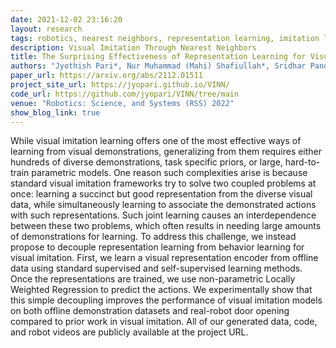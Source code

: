 ```yaml
---
date: 2021-12-02 23:16:20
layout: research
tags: robotics, nearest neighbors, representation learning, imitation learning
description: Visual Imitation Through Nearest Neighbors 
title: The Surprising Effectiveness of Representation Learning for Visual Imitation
authors: "Jyothish Pari*, Nur Muhammad (Mahi) Shafiullah*, Sridhar Pandian Arunachalam, Lerrel Pinto"
paper_url: https://arxiv.org/abs/2112.01511
project_site_url: https://jyopari.github.io/VINN/
code_url: https://github.com/jyopari/VINN/tree/main
venue: "Robotics: Science, and Systems (RSS) 2022"
show_blog_link: true
---
```


While visual imitation learning offers one of the most effective ways of learning from visual demonstrations, generalizing from them requires either hundreds of diverse demonstrations, task specific priors, or large, hard-to-train parametric models. One reason such complexities arise is because standard visual imitation frameworks try to solve two coupled problems at once: learning a succinct but good representation from the diverse visual data, while simultaneously learning to associate the demonstrated actions with such representations. Such joint learning causes an interdependence between these two problems, which often results in needing large amounts of demonstrations for learning. To address this challenge, we instead propose to decouple representation learning from behavior learning for visual imitation. First, we learn a visual representation encoder from offline data using standard supervised and self-supervised learning methods. Once the representations are trained, we use non-parametric Locally Weighted Regression to predict the actions. We experimentally show that this simple decoupling improves the performance of visual imitation models on both offline demonstration datasets and real-robot door opening compared to prior work in visual imitation. All of our generated data, code, and robot videos are publicly available at the project URL. 